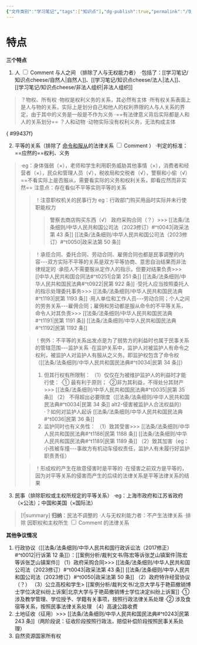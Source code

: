 ```yaml
---
{"文件类别":"学习笔记","tags":["知识点"],"dg-publish":true,"permalink":"/学习笔记/知识点cheese/民事关系/","dgPassFrontmatter":true}
---
```


# 特点
**三个特点** 
1. <label class="ob-comment" title="不同于日常语言中的人" style=""> 人 <input type="checkbox"> <span style=""> Comment </span></label>与人之间 （排除了人与无权能力者）
·包括了：[[学习笔记/知识点cheese/自然人\|自然人]]、[[学习笔记/知识点cheese/法人\|法人]]、[[学习笔记/知识点cheese/非法人组织\|非法人组织]]
>？物权、所有权
>·物权是权利义务的关系，其必然有主体
>·所有权关系表面上是人与物的关系，实际上是划分自己和他人的权利界限的人与人关系的界定，由于其中的义务是一般是不作为义务
>·==有法律意义背后实际都是人和人的关系划分==
>？人和动物
>·动物实际没有权利义务，无法构成主体

{ #99437f}

2. 平等的关系（排除了<label class="ob-comment" title="公法-个人和组织 组织和组织" style=""> <u>命令和服从</u>的法律关系 <input type="checkbox"> <span style=""> Comment </span></label>）
·判定的标准：==应然的==权利、义务
>·eg：身体强弱（×），老师和学生利用职务威胁其他事情（×），消费者和经营者（×），民众和管理人员（√），税收局和交税者（√），警察和小偷（√）==不看实际上是否服从，需要看实际的义务和权利关系，即看应然而非实然==
>注意点：存在看似不平等实则平等的关系
>>！注意职权机关的民事行为 eg：行政部门购买用品时实际并未行使职能权力
>>>警察去商店购买东西（√）
>>>政府采购合同（？）>>> [[法条/法条细则/中华人民共和国公司法（2023修订）#^t0043\|政采法第 43 条]] [[法条/法条细则/中华人民共和国公司法（2023修订）#^t0050\|政采法第 50 条]]
>
>>！承揽合同、委托合同、劳动合同、雇佣合同也都是民事调整的内容---双方实际不平等的关系是双方平等协商、意思自治结果而非法律规定的
·承揽人不需要服从定作人的指示，但要对结果负责>>> [[中华人民共和国合同法#^t0251\|合第 251 条]] [[法条/法条细则/中华人民共和国民法典#^t0922\|民第 922 条]]
·受托人应当按照委托人的指示处理委托事务>>> [[法条/法条细则/中华人民共和国民法典#^t1193\|民第 1193 条]]
·用人单位和工作人员---劳动合同；个人之间的劳务关系---雇佣合同；雇佣和劳动都是服从命令的不平等关系，命令人对其负责>>> [[法条/法条细则/中华人民共和国民法典#^t1191\|民第 1191 条]] [[法条/法条细则/中华人民共和国民法典#^t1192\|民第 1192 条]]
>
>>！例外：不平等的关系出发点是为了弱势方的利益时也属于民事关系的管辖范围---监护关系
>>·在监护关系中，监护人对被监护人有命令之权利，被监护人对监护人有服从之义务。即监护权包含了命令权（[[法条/法条细则/中华人民共和国民法典#^t0034\|民第 34 条]]）
>>1. 但其行权有所限制：
>>（1）仅仅在为被维护监护人的利益时才能行使：
>>·① 最有利于原则；
>>·②非为其利益，不得处分其财产>>> [[法条/法条细则/中华人民共和国民法典#^t0035\|民第 35 条]]
>>（2） 不得超出必要限度（[[法条/法条细则/中华人民共和国民法典#^t0034\|民第 34 条]] alt2-侵害被监护人合法权益的）
>>·？如何对监护人起诉 [[法条/法条细则/中华人民共和国民法典#^t0036\|民第 36 条]]
>>2. 监护同时也有义务性：
>>（1）致其受害>>> [[法条/法条细则/中华人民共和国民法典#^t1188\|民第 1188 条]] [[法条/法条细则/中华人民共和国民法典#^t1189\|民第 1189 条]]
>>（2）致其加害（eg：小孩被车撞---事故方有机动车侵权责任，监护人有未履行好监护职责责任）
>
>>！形成权的产生在故意侵害时是平等的
>>·在侵害之前双方是平等的，因为对平等关系的侵害而产生的后续的法律关系是平等法律关系的结果
3. 民事（排除职权或主权所规定的平等关系）
·eg：上海市政府和江苏省政府（×公法）；中国和美国（×国际法）

>[!|summary] **归纳**：民法不调整的
·人与无权利能力者：不产生法律关系
·排除<label class="ob-comment" title="职权或主权产生的不平等关系使用公法，平等关系上国内采用公法，国际采用国际法" style=""> 因职权和主权所生 <input type="checkbox"> <span style=""> Comment </span></label>的法律关系

**其他争议情况**
1. 行政协议（[[法条/法条细则/中华人民共和国行政诉讼法（2017修正）#^t0012\|行诉第 12 条]]）：[[案例分析/裁判文书/陈宏等诉张芝山镇案件\|陈宏等诉张芝山镇案件]]
（1）政府采购合同>>> [[法条/法条细则/中华人民共和国公司法（2023修订）#^t0043\|政采法第 43 条]] [[法条/法条细则/中华人民共和国公司法（2023修订）#^t0050\|政采法第 50 条]]
（2）政府特许经营协议（？）
（3）公立高校和学生> [[案例分析/裁判文书/北京大学与于艳茹撤销博士学位决定纠纷上诉案\|北京大学与于艳茹撤销博士学位决定纠纷上诉案]]
	·① 涉及教学管理、学位授予、学籍有关事项，按照行政法律关系处理
	·② 涉及食宿等关系，按照民事法律关系处理
（4）高速公路收费
2. 土地征收（征用）>>> [[法条/法条细则/中华人民共和国民法典#^t0243\|民第 243 条]]（两阶段说：征收阶段按照行政法，赔偿补偿阶段按照民事关系处理）
3. 自然资源国家所有权